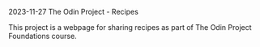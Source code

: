 2023-11-27
The Odin Project - Recipes

This project is a webpage for sharing recipes as part of The Odin Project
Foundations course.
